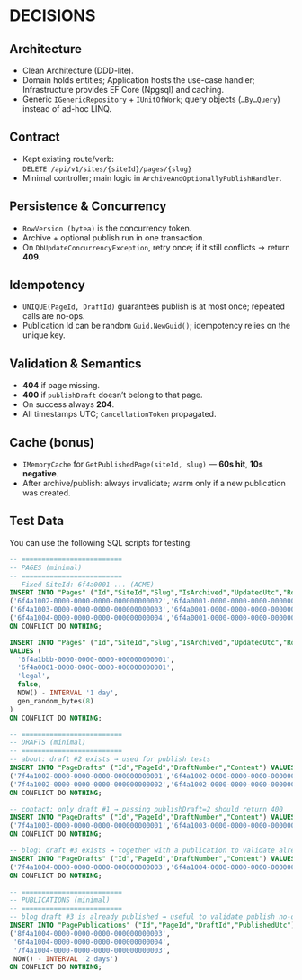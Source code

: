 # DECISIONS

## Architecture
- Clean Architecture (DDD-lite).  
- Domain holds entities; Application hosts the use-case handler; Infrastructure provides EF Core (Npgsql) and caching.  
- Generic `IGenericRepository` + `IUnitOfWork`; query objects (`…By…Query`) instead of ad-hoc LINQ.  

## Contract
- Kept existing route/verb:  
  `DELETE /api/v1/sites/{siteId}/pages/{slug}`  
- Minimal controller; main logic in `ArchiveAndOptionallyPublishHandler`.  

## Persistence & Concurrency
- `RowVersion (bytea)` is the concurrency token.  
- Archive + optional publish run in one transaction.  
- On `DbUpdateConcurrencyException`, retry once; if it still conflicts → return **409**.  

## Idempotency
- `UNIQUE(PageId, DraftId)` guarantees publish is at most once; repeated calls are no-ops.  
- Publication Id can be random `Guid.NewGuid()`; idempotency relies on the unique key.  

## Validation & Semantics
- **404** if page missing.  
- **400** if `publishDraft` doesn’t belong to that page.  
- On success always **204**.  
- All timestamps UTC; `CancellationToken` propagated.  

## Cache (bonus)
- `IMemoryCache` for `GetPublishedPage(siteId, slug)` — **60s hit**, **10s negative**.  
- After archive/publish: always invalidate; warm only if a new publication was created.  



## Test Data

You can use the following SQL scripts for testing:

```sql
-- =========================
-- PAGES (minimal)
-- =========================
-- Fixed SiteId: 6f4a0001-... (ACME)
INSERT INTO "Pages" ("Id","SiteId","Slug","IsArchived","UpdatedUtc","RowVersion") VALUES
('6f4a1002-0000-0000-0000-000000000002','6f4a0001-0000-0000-0000-000000000001','about',   false, NOW() - INTERVAL '1 day', gen_random_bytes(8)),
('6f4a1003-0000-0000-0000-000000000003','6f4a0001-0000-0000-0000-000000000001','contact', false, NOW() - INTERVAL '2 days', gen_random_bytes(8)),
('6f4a1004-0000-0000-0000-000000000004','6f4a0001-0000-0000-0000-000000000001','blog',    false, NOW() - INTERVAL '3 days', gen_random_bytes(8))
ON CONFLICT DO NOTHING;

INSERT INTO "Pages" ("Id","SiteId","Slug","IsArchived","UpdatedUtc","RowVersion")
VALUES (
  '6f4a1bbb-0000-0000-0000-000000000001',
  '6f4a0001-0000-0000-0000-000000000001',
  'legal',
  false,
  NOW() - INTERVAL '1 day',
  gen_random_bytes(8)
)
ON CONFLICT DO NOTHING;

-- =========================
-- DRAFTS (minimal)
-- =========================
-- about: draft #2 exists → used for publish tests
INSERT INTO "PageDrafts" ("Id","PageId","DraftNumber","Content") VALUES
('7f4a1002-0000-0000-0000-000000000001','6f4a1002-0000-0000-0000-000000000002',1,'About v1'),
('7f4a1002-0000-0000-0000-000000000002','6f4a1002-0000-0000-0000-000000000002',2,'About v2')
ON CONFLICT DO NOTHING;

-- contact: only draft #1 → passing publishDraft=2 should return 400
INSERT INTO "PageDrafts" ("Id","PageId","DraftNumber","Content") VALUES
('7f4a1003-0000-0000-0000-000000000001','6f4a1003-0000-0000-0000-000000000003',1,'Contact v1')
ON CONFLICT DO NOTHING;

-- blog: draft #3 exists → together with a publication to validate already-published/no-op scenario
INSERT INTO "PageDrafts" ("Id","PageId","DraftNumber","Content") VALUES
('7f4a1004-0000-0000-0000-000000000003','6f4a1004-0000-0000-0000-000000000004',3,'Blog v3')
ON CONFLICT DO NOTHING;

-- =========================
-- PUBLICATIONS (minimal)
-- =========================
-- blog draft #3 is already published → useful to validate publish no-op (optional)
INSERT INTO "PagePublications" ("Id","PageId","DraftId","PublishedUtc") VALUES
('8f4a1004-0000-0000-0000-000000000003',
 '6f4a1004-0000-0000-0000-000000000004',
 '7f4a1004-0000-0000-0000-000000000003',
 NOW() - INTERVAL '2 days')
ON CONFLICT DO NOTHING;
